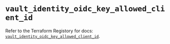 # `vault_identity_oidc_key_allowed_client_id`

Refer to the Terraform Registory for docs: [`vault_identity_oidc_key_allowed_client_id`](https://registry.terraform.io/providers/hashicorp/vault/3.15.0/docs/resources/identity_oidc_key_allowed_client_id).
